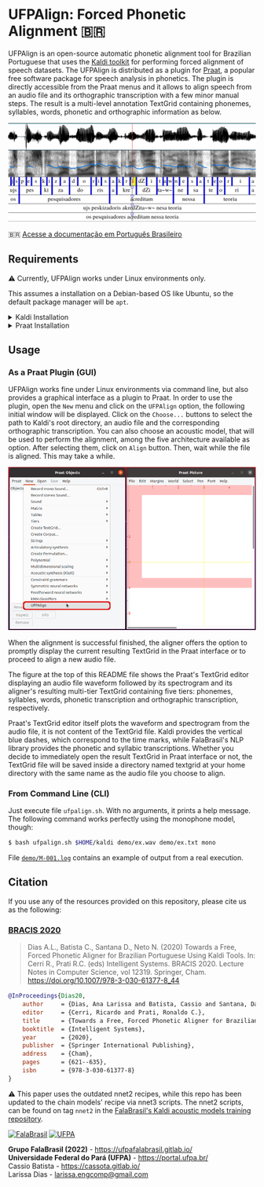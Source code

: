 # UFPAlign: Forced Phonetic Alignment :brazil:

UFPAlign is an open-source automatic phonetic alignment tool for Brazilian 
Portuguese that uses the [Kaldi toolkit](http://kaldi-asr.org/) for performing 
forced alignment of speech datasets. The UFPAlign is distributed as a plugin 
for [Praat](https://www.fon.hum.uva.nl/praat/), a popular free software package 
for speech analysis in phonetics. The plugin is directly accessible from the 
Praat menus and it allows to align speech from an audio file and its 
orthographic transcription with a few minor manual steps. The result is a 
multi-level annotation TextGrid containing phonemes, syllables, words, 
phonetic and orthographic information as below. 

![](doc/textgrid.png)

:brazil: [Acesse a documentação em Português Brasileiro](README.md)

## Requirements

:warning: Currently, UFPAlign works under Linux environments only.

This assumes a installation on a
Debian-based OS like Ubuntu, so the default package manager will be `apt`.

<details>
<summary>Kaldi Installation</summary>

First, clone the most current version of Kaldi from GitHub by typing the 
following into a shell:

```bash
$ git clone https://github.com/kaldi-asr/kaldi
```

Then, to install Kaldi tools, go to `kaldi/tools/` and first check the 
prerequisites for Kaldi and see if there are any system-level installations 
you need to do:

```bash
$ cd kaldi/tools
$ extras/check_dependencies.sh
```
Check the output carefully and install any prerequisites missing, like
`automake`, `svn`, and other stuff Kaldi depens on. :warning: The only
dependency you gotta ignore is Intel MKL library for linear algebra, as we'll
install another one later :warning:

Then, assuming you have 4 CPU cores available on your machine, run:

```bash
$ make -j 4
```

The last tool to install is OpenBLAS, the open-source linear algebra library
that can be used instead of Intel MKL. Beware this will use all cores on your
machine, even the hyperthreads if your processor has support to it.

```bash
$ extras/install_openblas.sh
```

Finally, install Kaldi `src`. No CUDA support is necessary.

```bash
$ cd kaldi/src
$ ./configure --shared
$ make depend -j 4
$ make -j 4
```

To guarantee Kaldi installation was successful, run the scripts on the yes/no
dataset. It doesn't take long to finish since the dataset is pretty small and
the pipeline only trains and decodes a monophone-bases model.

```bash
$ cd kaldi/egs/yesno/s5
$ bash run.sh
```

The last line should print the word error rate:

```text
%WER 0.00 [ 0 / 232, 0 ins, 0 del, 0 sub ] exp/mono0a/decode_test_yesno/wer_10_0.0
```
</details>

<details>
<summary>Praat Installation</summary>
To install the Linux version of Praat, you can either use `apt-get` by typing into a shell:

```bash
$ sudo apt-get install praat
```

Or you can download a 64-bit binary executable on the 
[Praat download page](https://www.fon.hum.uva.nl/praat/praat6141_linux64.tar.gz).
Then, unpack it, creating the executable file praat. You can remove the tar
file.
</details>


## Usage

### As a Praat Plugin (GUI)

UFPAlign works fine under Linux environments via command line, but also 
provides a graphical interface as a plugin to Praat. In order to use the 
plugin, open the `New` menu and click on the `UFPAlign` option, the following 
initial window will be displayed. Click on the `Choose...` buttons to select 
the path to Kaldi's root directory, an audio file  and the corresponding 
orthographic transcription. You can also choose an acoustic model, that will 
be used to perform the alignment, among the five architecture available as 
option. After selecting them, click on `Align` button. Then, wait while the 
file is aligned. This may take a while.

![](doc/praat_menu.png)


When the alignment is successful finished, the aligner offers the option to 
promptly display the current resulting TextGrid in the Praat interface or to 
proceed to align a new audio file. 

The figure at the top of this README file shows the Praat's
TextGrid editor displaying an audio file waveform followed by its 
spectrogram and its aligner's resulting multi-tier TextGrid containing five 
tiers: phonemes, syllables, words, phonetic transcription and orthographic 
transcription, respectively. 

Praat's TextGrid editor itself plots the waveform and spectrogram from the 
audio file, it is not content of the TextGrid file. 
Kaldi provides the vertical blue dashes, which correspond to the time marks, 
while FalaBrasil's NLP library provides the phonetic and syllabic 
transcriptions. Whether you decide to immediately open the result TextGrid in 
Praat interface or not, the TextGrid file will be saved inside a directory 
named textgrid at your home directory with the same name as the audio file you 
choose to align.

### From Command Line (CLI)

Just execute file `ufpalign.sh`. With no arguments, it prints a help message.
The following command works perfectly using the monophone model, though:

```bash
$ bash ufpalign.sh $HOME/kaldi demo/ex.wav demo/ex.txt mono
```

File [`demo/M-001.log`](demo/M-001.log) contains an example of output from a
real execution.


## Citation

If you use any of the resources provided on this repository, please cite us
as the following:

### [BRACIS 2020](https://link.springer.com/chapter/10.1007/978-3-030-61377-8_44)

> Dias A.L., Batista C., Santana D., Neto N. (2020)
> Towards a Free, Forced Phonetic Aligner for Brazilian Portuguese Using Kaldi Tools.
> In: Cerri R., Prati R.C. (eds) Intelligent Systems. BRACIS 2020.
> Lecture Notes in Computer Science, vol 12319. Springer, Cham.
> https://doi.org/10.1007/978-3-030-61377-8_44

```bibtex
@InProceedings{Dias20,
    author     = {Dias, Ana Larissa and Batista, Cassio and Santana, Daniel and Neto, Nelson},
    editor     = {Cerri, Ricardo and Prati, Ronaldo C.},
    title      = {Towards a Free, Forced Phonetic Aligner for Brazilian Portuguese Using Kaldi Tools},
    booktitle  = {Intelligent Systems},
    year       = {2020},
    publisher  = {Springer International Publishing},
    address    = {Cham},
    pages      = {621--635},
    isbn       = {978-3-030-61377-8}
}
```
:warning: This paper uses the outdated nnet2 recipes, while this repo has been
updated to the chain models' recipe via nnet3 scripts. The nnet2
scripts, can be found on tag `nnet2` in the 
[FalaBrasil's Kaldi acoustic models training repository](https://github.com/falabrasil/kaldi-br).

[![FalaBrasil](https://gitlab.com/falabrasil/avatars/-/raw/main/logo_fb_git_footer.png)](https://ufpafalabrasil.gitlab.io/ "Visite o site do Grupo FalaBrasil") [![UFPA](https://gitlab.com/falabrasil/avatars/-/raw/main/logo_ufpa_git_footer.png)](https://portal.ufpa.br/ "Visite o site da UFPA")

__Grupo FalaBrasil (2022)__ - https://ufpafalabrasil.gitlab.io/      
__Universidade Federal do Pará (UFPA)__ - https://portal.ufpa.br/     
Cassio Batista - https://cassota.gitlab.io/    
Larissa Dias   - larissa.engcomp@gmail.com     
